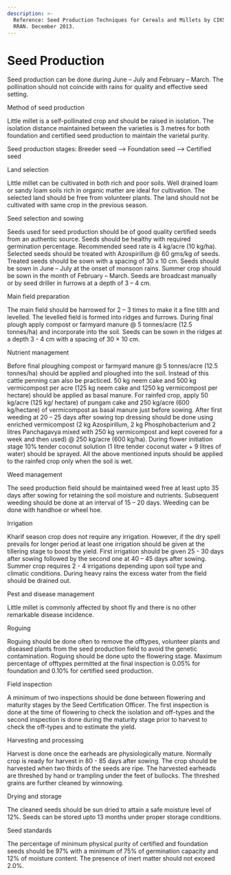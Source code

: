 ```yaml
---
description: >-
  Reference: Seed Production Techniques for Cereals and Millets by CIKS and
  RRAN. December 2013.
---
```


# Seed Production

Seed production can be done during June – July and February – March. The pollination should not coincide with rains for quality and effective seed setting.

Method of seed production

Little millet is a self-pollinated crop and should be raised in isolation. The isolation distance maintained between the varieties is 3 metres for both foundation and certified seed production to maintain the varietal purity.

Seed production stages: Breeder seed --> Foundation seed --> Certified seed

Land selection

Little millet can be cultivated in both rich and poor soils. Well drained loam or sandy loam soils rich in organic matter are ideal for cultivation. The selected land should be free from volunteer plants. The land should not be cultivated with same crop in the previous season.

Seed selection and sowing

Seeds used for seed production should be of good quality certified seeds from an authentic source. Seeds should be healthy with required germination percentage. Recommended seed rate is 4 kg/acre (10 kg/ha). Selected seeds should be treated with Azospirillum @ 60 gms/kg of seeds. Treated seeds should be sown with a spacing of 30 x 10 cm. Seeds should be sown in June – July at the onset of monsoon rains. Summer crop should be sown in the month of February – March. Seeds are broadcast manually or by seed driller in furrows at a depth of 3 – 4 cm.

Main field preparation

The main field should be harrowed for 2 – 3 times to make it a fine tilth and levelled. The levelled field is formed into ridges and furrows. During final plough apply compost or farmyard manure @ 5 tonnes/acre (12.5 tonnes/ha) and incorporate into the soil. Seeds can be sown in the ridges at a depth 3 - 4 cm with a spacing of 30 × 10 cm.

Nutrient management

Before final ploughing compost or farmyard manure @ 5 tonnes/acre (12.5 tonnes/ha) should be applied and ploughed into the soil. Instead of this cattle penning can also be practiced. 50 kg neem cake and 500 kg vermicompost per acre (125 kg neem cake and 1250 kg vermicompost per hectare) should be applied as basal manure. For rainfed crop, apply 50 kg/acre (125 kg/ hectare) of pungam cake and 250 kg/acre (600 kg/hectare) of vermicompost as basal manure just before sowing. After first weeding at 20 – 25 days after sowing top dressing should be done using enriched vermicompost (2 kg Azospirillum, 2 kg Phosphobacterium and 2 litres Panchagavya mixed with 250 kg vermicompost and kept covered for a week and then used) @ 250 kg/acre (600 kg/ha). During flower initiation stage 10% tender coconut solution (1 litre tender coconut water + 9 litres of water) should be sprayed. All the above mentioned inputs should be applied to the rainfed crop only when the soil is wet.

Weed management

The seed production field should be maintained weed free at least upto 35 days after sowing for retaining the soil moisture and nutrients. Subsequent weeding should be done at an interval of 15 – 20 days. Weeding can be done with handhoe or wheel hoe.

Irrigation

Kharif season crop does not require any irrigation. However, if the dry spell prevails for longer period at least one irrigation should be given at the tillering stage to boost the yield. First irrigation should be given 25 - 30 days after sowing followed by the second one at 40 – 45 days after sowing. Summer crop requires 2 - 4 irrigations depending upon soil type and climatic conditions. During heavy rains the excess water from the field should be drained out.

Pest and disease management

Little millet is commonly affected by shoot fly and there is no other remarkable disease incidence.

Roguing

Roguing should be done often to remove the offtypes, volunteer plants and diseased plants from the seed production field to avoid the genetic contamination. Roguing should be done upto the flowering stage. Maximum percentage of offtypes permitted at the final inspection is 0.05% for foundation and 0.10% for certified seed production.

Field inspection&#x20;

A minimum of two inspections should be done between flowering and maturity stages by the Seed Certification Officer. The first inspection is done at the time of flowering to check the isolation and off-types and the second inspection is done during the maturity stage prior to harvest to check the off-types and to estimate the yield.

Harvesting and processing

Harvest is done once the earheads are physiologically mature. Normally crop is ready for harvest in 80 - 85 days after sowing. The crop should be harvested when two thirds of the seeds are ripe. The harvested earheads are threshed by hand or trampling under the feet of bullocks. The threshed grains are further cleaned by winnowing.

Drying and storage

The cleaned seeds should be sun dried to attain a safe moisture level of 12%. Seeds can be stored upto 13 months under proper storage conditions.

Seed standards

The percentage of minimum physical purity of certified and foundation seeds should be 97% with a minimum of 75% of germination capacity and 12% of moisture content. The presence of inert matter should not exceed 2.0%.

